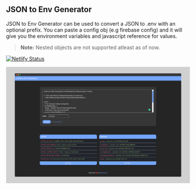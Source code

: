 ## JSON to Env Generator
JSON to Env Generator can be used to convert a JSON to .env with an optional prefix. You can paste a config obj (e.g firebase config) and it will give you the environment variables and javascript reference for values.

> **Note:** Nested objects are not supported atleast as of now.

[![Netlify Status](https://api.netlify.com/api/v1/badges/e9a3957f-3699-4dd6-bcc8-63bac6d1690d/deploy-status)](https://app.netlify.com/sites/json-to-env-generator/deploys)


[![json to env generator screenshot](readme/json-to-env-generator-screenshot.png "JSON to Env Generator")](https://json-to-env-generator.netlify.app/)
